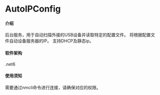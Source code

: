 # AutoIPConfig

#### 介绍
后台服务，用于自动扫描外接的USB设备并读取特定的配置文件。
将根据配置文件自动设备服务器的IP。
支持DHCP及静态ip。

#### 软件架构
.net6


#### 使用须知
需要通过nmcli命令进行连接，请确保对应的权限。